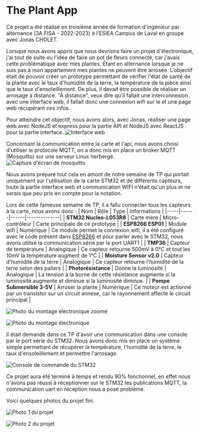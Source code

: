 # The Plant App
Ce projet a été réalisé en troisième année de formation d'ingénieur par alternance (3A FISA - 2022-2023) à l'ESIEA Campus de Laval en groupe avec Jonas CHOLET.

Lorsque nous avons appris que nous devrions faire un projet d'électronique, j'ai tout de suite eu l'idée de faire un pot de fleurs connecté, car j'avais cette problématique avec mes plantes. Étant en alternance lorsque je ne suis pas à mon appartement mes plantes ne peuvent être arrosée.
L'objectif était de pouvoir créer un prototype permettant de vérifier l'état de santé de la plante avec le taux d'humidité de la terre, la température de la pièce ainsi que le taux d'ensoleillement. De plus, il devait être possible de réaliser un arrosage à distance. "À distance", veux dire qu'il fallait une interconnexion avec une interface web, il fallait donc une connexion wifi sur le et une page web récupérant ces infos.

Pour atteindre cet objectif, nous avons alors, avec Jonas, réaliser une page web avec NodeJS et express pour la partie API et NodeJS avec ReactJS pour la partie interface.
![Interface web](.assets/img/IMG_4795.JPEG)

Concernant la communication entre la carte et l'api, nous avons choisi d'utiliser le protocole MQTT, on a donc mis en place un broker MQTT (Mosquitto) sur une serveur Linux herbergé.
![Capture d'écran de mosquitto](.assets/img/Mosquitto.png)

Nous avons préparé tout cela en amont de notre semaine de TP qui portait uniquement sur l'utilisation de la carte STM32 et de différents capteurs, toute la partie interface web et communication WIFI n'était qu'un plus et ne serais que peu pris en compte pour la notation.

Lors de cette fameuse semaine de TP, il a fallu connecter tous les capteurs à la carte, nous avons donc :
| Nom | Rôle | Type | Informations |
|-----|------|------|--------------|
| **STM32 Nucleo-L053R8** | Carte mère | Micro-contrôleur | Carte principale de ce prototype |
| **ESP8266 ESP01** | Module wifi | Numérique | Ce module permet la connexion wifi, il a été configuré avec le code présent dans [ESP8266](ESP8266/) et pour parler avec le STM32, nous avons utilisé la communication série par le port UART1 |
| **TMP36** | Capteur de température | Analogique | Ce capteur retourne 500mV à 0°C et tout les 10mV la température augment de 1°C |
| **Moisture Sensor v2.0** | Capteur d'humidité de la terre | Analogique | Ce capteur retourne l'humidité de la terre selon des paliers |
| **Photorésistance** | Donne la luminosité | Analogique | La tension à la borne de cette résistance augmente si la luminosité augmente et diminue si la luminosité diminue. |
| **Pompe Submersible 3-5V** | Arroser la plante | Numérique | Ce moteur est actionné par un transistor sur un circuit annexe, car le rayonnement affecte le circuit principal |

![Photo du montage électronique zoomé](.assets/img/IMG_4789-2.JPEG)

![Photo du montage électronique](.assets/img/IMG_4789.JPEG)

Il était demandé dans ce TP d'avoir une communication dans une console par le port série du STM32. Nous avons donc mis en place un système simple permettant de récupérer la température, l'humidité de la terre, le taux d'ensoleillement et permettre l'arrosage.

![Console de commande du STM32](.assets/img/IMG_4796.JPEG)

Ce projet aura été terminé à temps et rendu 90% fonctionnel, en effet nous n'avons pas réussi à réceptionner sur le STM32 les publications MQTT, la communication uart en réception nous a posé problème.

Voici quelques photos du projet fini.

![Photo 1 du projet](.assets/img/IMG_4793.JPEG)

![Photo 2 du projet](.assets/img/IMG_4798.JPEG)
